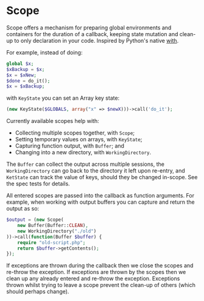 # Scope

Scope offers a mechanism for preparing global environments and containers for the duration of a callback, keeping state mutation and clean-up to only declaration in your code. Inspired by Python's native [with](https://docs.python.org/2/reference/datamodel.html#with-statement-context-managers).

For example, instead of doing:

```php
global $x;
$xBackup = $x;
$x = $xNew;
$done = do_it();
$x = $xBackup;
```

with `KeyState` you can set an Array key state:

```php
(new KeyState($GLOBALS, array("x" => $newX)))->call('do_it');
```

Currently available scopes help with:

* Collecting multiple scopes together, with `Scope`;
* Setting temporary values on arrays, with `KeyState`;
* Capturing function output, with `Buffer`; and
* Changing into a new directory, with `WorkingDirectory`.

The `Buffer` can collect the output across multiple sessions, the `WorkingDirectory` can go back to the directory it left upon re-entry, and `KetState` can track the value of keys, should they be changed in-scope. See the spec tests for details.

All entered scopes are passed into the callback as function arguments. For example, when working with output buffers you can capture and return the output as so:

```php
$output = (new Scope(
    new Buffer(Buffer::CLEAN),
    new WorkingDirectory("./old")
))->call(function(Buffer $buffer) {
    require "old-script.php";
    return $buffer->getContents();
});
```

If exceptions are thrown during the callback then we close the scopes and re-throw the exception. If exceptions are thrown by the scopes then we clean up any already entered and re-throw the exception. Exceptions thrown whilst trying to leave a scope prevent the clean-up of others (which should perhaps change).
